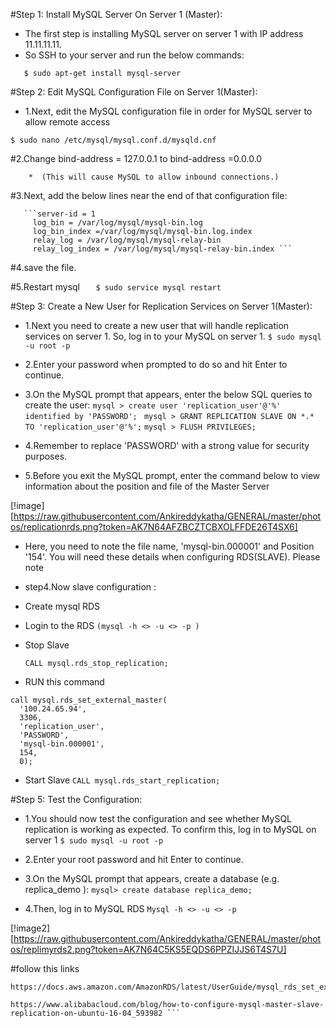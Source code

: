 #Step 1: Install MySQL Server On Server 1 (Master):
* The first step is installing MySQL server on server 1 with IP address 11.11.11.11. 
* So SSH to your server and run the below commands:
```$ sudo apt-get update
   $ sudo apt-get install mysql-server
```
#Step 2: Edit MySQL Configuration File on Server 1(Master):
* 1.Next, edit the MySQL configuration file in order for MySQL server to allow remote access

```$ sudo nano /etc/mysql/mysql.conf.d/mysqld.cnf```

#2.Change  bind-address = 127.0.0.1 to bind-address =0.0.0.0

        *  (This will cause MySQL to allow inbound connections.)

   
#3.Next, add the below lines near the end of that configuration file:
        
       ```server-id = 1
         log_bin = /var/log/mysql/mysql-bin.log
         log_bin_index =/var/log/mysql/mysql-bin.log.index
         relay_log = /var/log/mysql/mysql-relay-bin
         relay_log_index = /var/log/mysql/mysql-relay-bin.index ```
#4.save the file.

#5.Restart mysql
 ```    $ sudo service mysql restart ```  

#Step 3: Create a New User for Replication Services on Server 1(Master):
* 1.Next you need to create a new user that will handle replication services on server 1. So, log in to your MySQL on server 1.
 ``` $ sudo mysql -u root -p ```
* 2.Enter your password when prompted to do so and hit Enter to continue.
* 3.On the MySQL prompt that appears, enter the below SQL queries to create the user:
``` mysql > create user 'replication_user'@'%' identified by 'PASSWORD'; ```
``` mysql > GRANT REPLICATION SLAVE ON *.* TO 'replication_user'@'%';```
``` mysql > FLUSH PRIVILEGES; ```

* 4.Remember to replace 'PASSWORD' with a strong value for security purposes.
* 5.Before you exit the MySQL prompt, enter the command below to view information about the position and file of the Master Server


[!image][https://raw.githubusercontent.com/Ankireddykatha/GENERAL/master/photos/replicationrds.png?token=AK7N64AFZBCZTCBXOLFFDE26T4SX6]

   

* Here, you need to note the file name, 'mysql-bin.000001' and Position '154'. You will need these details when configuring RDS(SLAVE). Please note 


* step4.Now slave configuration :

 *  Create mysql RDS 

 *  Login to the RDS ```(mysql -h <> -u <> -p )```

 * Stop Slave

     ```CALL mysql.rds_stop_replication;``` 

*  RUN this command
  


```
call mysql.rds_set_external_master(
  '100.24.65.94',
  3306,
  'replication_user',
  'PASSWORD',
  'mysql-bin.000001',
  154,
  0);
```

* Start Slave
   ```CALL mysql.rds_start_replication;```

#Step 5: Test the Configuration:
* 1.You should now test the configuration and see whether MySQL replication is working as expected. To confirm this, log in to MySQL on server 1
     ```$ sudo mysql -u root -p```
* 2.Enter your root password and hit Enter to continue.
* 3.On the MySQL prompt that appears, create a database (e.g. replica_demo ):
      ```mysql> create database replica_demo;``` 

* 4.Then, log in to MySQL RDS
 ```Mysql -h <> -u <> -p```

[!image2][https://raw.githubusercontent.com/Ankireddykatha/GENERAL/master/photos/replimyrds2.png?token=AK7N64C5KS5EQDS6PPZIJJS6T4S7U]

#follow this links

``` 
https://docs.aws.amazon.com/AmazonRDS/latest/UserGuide/mysql_rds_set_external_master.html
```

```
https://www.alibabacloud.com/blog/how-to-configure-mysql-master-slave-replication-on-ubuntu-16-04_593982 ```
